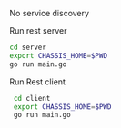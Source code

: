 No service discovery



Run rest server

```sh 
cd server
export CHASSIS_HOME=$PWD
go run main.go

```

Run Rest client
```sh 
 cd client
 export CHASSIS_HOME=$PWD
 go run main.go

 
```
